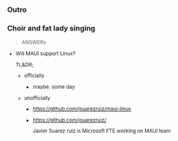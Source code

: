 ### Outro
### Choir and fat lady singing

<small>

> ANSWERs

*   Will MAUI support Linux?

    TL&DR;

    *   officially 

        *   maybe. some day

    *   unofficially

        *   https://github.com/jsuarezruiz/maui-linux

        *   https://github.com/jsuarezruiz/

            Javier Suarez ruiz is Microsoft FTE working on MAUI team
    
</small>
